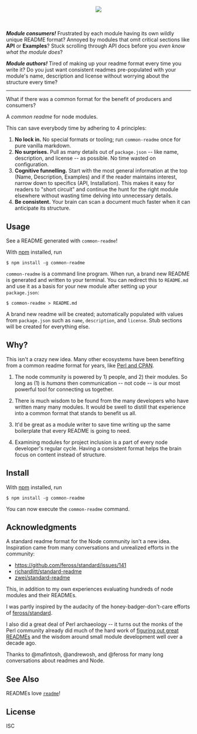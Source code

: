 <h4 align="center">
  <img src="http://tmp.stephenwhitmore.com/common-readme.png">
</h4>
<br>

<b>*Module consumers!*</b> Frustrated by each module having its own wildly
unique README format? Annoyed by modules that omit critical sections like
**API** or **Examples**? Stuck scrolling through API docs before you *even know
what the module does*?

<b>*Module authors!*</b> Tired of making up your readme format every time you
write it? Do you just want consistent readmes pre-populated with your module's
name, description and license without worrying about the structure every time?

---

What if there was a common format for the benefit of producers and consumers?

A *common readme* for node modules.

This can save everybody time by adhering to 4 principles:

1. **No lock in.** No special formats or tooling; run `common-readme` once for
   pure vanilla markdown.
2. **No surprises.** Pull as many details out of `package.json` -- like name,
   description, and license -- as possible. No time wasted on configuration.
3. **Cognitive funnelling.** Start with the most general information at the top
   (Name, Description, Examples) and if the reader maintains interest, narrow
   down to specifics (API, Installation). This makes it easy for readers to
   "short circuit" and continue the hunt for the right module elsewhere without
   wasting time delving into unnecessary details.
4. **Be consistent.** Your brain can scan a document much faster when it can
   anticipate its structure.

## Usage

See a README generated with `common-readme`!

With [npm](https://npmjs.org/) installed, run

    $ npm install -g common-readme

`common-readme` is a command line program. When run, a brand new README is
generated and written to your terminal. You can redirect this to `README.md` and
use it as a basis for your new module after setting up your `package.json`:

    $ common-readme > README.md

A brand new readme will be created; automatically populated with values from
`package.json` such as `name`, `description`, and `license`. Stub sections will
be created for everything else.

## Why?

This isn't a crazy new idea. Many other ecosystems have been benefiting from a
common readme format for years, like [Perl and
CPAN](http://perldoc.perl.org/perlmodstyle.html).

1. The node community is powered by 1) people, and 2) their modules. So long as
   (1) is *humans* then communication -- not code -- is our most powerful tool
   for connecting us together.

2. There is much wisdom to be found from the many developers who have written
   many many modules. It would be swell to distill that experience into a common
   format that stands to benefit us all.

3. It'd be great as a module writer to save time writing up the same boilerplate
   that every README is going to need.

4. Examining modules for project inclusion is a part of every node developer's
   regular cycle. Having a consistent format helps the brain focus on content
   instead of structure.

## Install

With [npm](https://npmjs.org/) installed, run

```
$ npm install -g common-readme
```

You can now execute the `common-readme` command.

## Acknowledgments

A standard readme format for the Node community isn't a new idea. Inspiration
came from many conversations and unrealized efforts in the community:

 - https://github.com/feross/standard/issues/141
 - [richardlitt/standard-readme](https://github.com/RichardLitt/readme-standard)
 - [zwei/standard-readme](https://github.com/zcei/standard-readme)

This, in addition to my own experiences evaluating hundreds of node modules and
their READMEs.

I was partly inspired by the audacity of the honey-badger-don't-care efforts of
[feross/standard](https://github.com/feross/standard).

I also did a great deal of Perl archaeology -- it turns out the monks of the
Perl community already did much of the hard work of [figuring out great
READMEs](http://perldoc.perl.org/perlmodstyle.html) and the wisdom around small
module development well over a decade ago.

Thanks to @mafintosh, @andrewosh, and @feross for many long conversations about
readmes and Node.

## See Also

READMEs love [`readme`](https://www.npmjs.com/package/readme)!

## License

ISC

